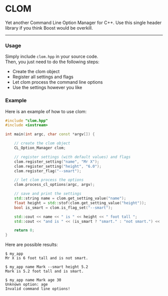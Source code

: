 # CLOM
Yet another Command Line Option Manager for C++. Use this single header library if you think Boost would be overkill.

---

### Usage
Simply include `clom.hpp` in your source code.  
Then, you just need to do the following steps:  
- Create the clom object
- Register all settings and flags
- Let clom process the command line options
- Use the settings however you like

### Example
Here is an example of how to use clom:
``` C++
#include "clom.hpp"
#include <iostream>

int main(int argc, char const *argv[]) {

    // create the clom object
    CL_Option_Manager clom;

    // register settings (with default values) and flags
    clom.register_setting("name", "Mr X");
    clom.register_setting("height", "6.0");
    clom.register_flag("--smart");

    // let clom process the options
    clom.process_cl_options(argc, argv);

    // save and print the settings
    std::string name = clom.get_setting_value("name");
    float height = std::stof(clom.get_setting_value("height"));
    bool is_smart = clom.is_flag_set("--smart");

    std::cout << name << " is " << height << " foot tall ";
    std::cout << "and is " << (is_smart ? "smart." : "not smart.") << '\n';

    return 0;
}
```
Here are possible results:
```
$ my_app
Mr X is 6 foot tall and is not smart.
```
```
$ my_app name Mark --smart height 5.2
Mark is 5.2 foot tall and is smart.
```
```
$ my_app name Mark age 30
Unknown option: age
Invalid command line options!
```
